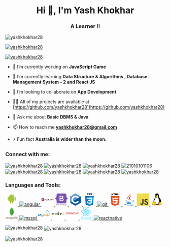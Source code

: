 <h1 align="center">Hi 👋, I'm Yash Khokhar</h1>
<h3 align="center">A Learner !!</h3>

<p align="left"> <img src="https://komarev.com/ghpvc/?username=yashkhokhar28&label=Profile%20views&color=0e75b6&style=flat" alt="yashkhokhar28" /> </p>

<p align="left"> <a href="https://github.com/ryo-ma/github-profile-trophy"><img src="https://github-profile-trophy.vercel.app/?username=yashkhokhar28" alt="yashkhokhar28" /></a> </p>

<p align="left"> <a href="https://twitter.com/yashkhokhar28" target="blank"><img src="https://img.shields.io/twitter/follow/yashkhokhar28?logo=twitter&style=for-the-badge" alt="yashkhokhar28" /></a> </p>

- 🔭 I’m currently working on **JavaScript Game**

- 🌱 I’m currently learning **Data Structure & Algorithms , Database Management System - 2 and React JS**

- 👯 I’m looking to collaborate on **App Development**

- 👨‍💻 All of my projects are available at [https://github.com/yashkhokhar28](https://github.com/yashkhokhar28)

- 💬 Ask me about **Basic DBMS & Java**

- 📫 How to reach me **yashkhokhar28@gmail.com**

- ⚡ Fun fact **Australia is wider than the moon.**

<h3 align="left">Connect with me:</h3>
<p align="left">
<a href="https://twitter.com/yashkhokhar28" target="blank"><img align="center" src="https://raw.githubusercontent.com/rahuldkjain/github-profile-readme-generator/master/src/images/icons/Social/twitter.svg" alt="yashkhokhar28" height="30" width="40" /></a>
<a href="https://linkedin.com/in/yashkhokhar28" target="blank"><img align="center" src="https://raw.githubusercontent.com/rahuldkjain/github-profile-readme-generator/master/src/images/icons/Social/linked-in-alt.svg" alt="yashkhokhar28" height="30" width="40" /></a>
<a href="https://stackoverflow.com/users/yashkhokhar28" target="blank"><img align="center" src="https://raw.githubusercontent.com/rahuldkjain/github-profile-readme-generator/master/src/images/icons/Social/stack-overflow.svg" alt="yashkhokhar28" height="30" width="40" /></a>
<a href="https://codesandbox.com/21010101106" target="blank"><img align="center" src="https://raw.githubusercontent.com/rahuldkjain/github-profile-readme-generator/master/src/images/icons/Social/codesandbox.svg" alt="21010101106" height="30" width="40" /></a>
<a href="https://instagram.com/yashkhokhar28" target="blank"><img align="center" src="https://raw.githubusercontent.com/rahuldkjain/github-profile-readme-generator/master/src/images/icons/Social/instagram.svg" alt="yashkhokhar28" height="30" width="40" /></a>
<a href="https://www.codechef.com/users/yashkhokhar28" target="blank"><img align="center" src="https://cdn.jsdelivr.net/npm/simple-icons@3.1.0/icons/codechef.svg" alt="yashkhokhar28" height="30" width="40" /></a>
<a href="https://www.hackerrank.com/yashkhokhar28" target="blank"><img align="center" src="https://raw.githubusercontent.com/rahuldkjain/github-profile-readme-generator/master/src/images/icons/Social/hackerrank.svg" alt="yashkhokhar28" height="30" width="40" /></a>
<a href="https://www.leetcode.com/yashkhokhar28" target="blank"><img align="center" src="https://raw.githubusercontent.com/rahuldkjain/github-profile-readme-generator/master/src/images/icons/Social/leet-code.svg" alt="yashkhokhar28" height="30" width="40" /></a>
</p>

<h3 align="left">Languages and Tools:</h3>
<p align="left"> <a href="https://developer.android.com" target="_blank" rel="noreferrer"> <img src="https://raw.githubusercontent.com/devicons/devicon/master/icons/android/android-original-wordmark.svg" alt="android" width="40" height="40"/> </a> <a href="https://angular.io" target="_blank" rel="noreferrer"> <img src="https://angular.io/assets/images/logos/angular/angular.svg" alt="angular" width="40" height="40"/> </a> <a href="https://angular.io" target="_blank" rel="noreferrer"> <img src="https://raw.githubusercontent.com/devicons/devicon/master/icons/angularjs/angularjs-original-wordmark.svg" alt="angularjs" width="40" height="40"/> </a> <a href="https://getbootstrap.com" target="_blank" rel="noreferrer"> <img src="https://raw.githubusercontent.com/devicons/devicon/master/icons/bootstrap/bootstrap-plain-wordmark.svg" alt="bootstrap" width="40" height="40"/> </a> <a href="https://www.cprogramming.com/" target="_blank" rel="noreferrer"> <img src="https://raw.githubusercontent.com/devicons/devicon/master/icons/c/c-original.svg" alt="c" width="40" height="40"/> </a> <a href="https://www.w3schools.com/css/" target="_blank" rel="noreferrer"> <img src="https://raw.githubusercontent.com/devicons/devicon/master/icons/css3/css3-original-wordmark.svg" alt="css3" width="40" height="40"/> </a> <a href="https://git-scm.com/" target="_blank" rel="noreferrer"> <img src="https://www.vectorlogo.zone/logos/git-scm/git-scm-icon.svg" alt="git" width="40" height="40"/> </a> <a href="https://www.w3.org/html/" target="_blank" rel="noreferrer"> <img src="https://raw.githubusercontent.com/devicons/devicon/master/icons/html5/html5-original-wordmark.svg" alt="html5" width="40" height="40"/> </a> <a href="https://www.java.com" target="_blank" rel="noreferrer"> <img src="https://raw.githubusercontent.com/devicons/devicon/master/icons/java/java-original.svg" alt="java" width="40" height="40"/> </a> <a href="https://developer.mozilla.org/en-US/docs/Web/JavaScript" target="_blank" rel="noreferrer"> <img src="https://raw.githubusercontent.com/devicons/devicon/master/icons/javascript/javascript-original.svg" alt="javascript" width="40" height="40"/> </a> <a href="https://www.linux.org/" target="_blank" rel="noreferrer"> <img src="https://raw.githubusercontent.com/devicons/devicon/master/icons/linux/linux-original.svg" alt="linux" width="40" height="40"/> </a> <a href="https://www.mongodb.com/" target="_blank" rel="noreferrer"> <img src="https://raw.githubusercontent.com/devicons/devicon/master/icons/mongodb/mongodb-original-wordmark.svg" alt="mongodb" width="40" height="40"/> </a> <a href="https://www.microsoft.com/en-us/sql-server" target="_blank" rel="noreferrer"> <img src="https://www.svgrepo.com/show/303229/microsoft-sql-server-logo.svg" alt="mssql" width="40" height="40"/> </a> <a href="https://www.mysql.com/" target="_blank" rel="noreferrer"> <img src="https://raw.githubusercontent.com/devicons/devicon/master/icons/mysql/mysql-original-wordmark.svg" alt="mysql" width="40" height="40"/> </a> <a href="https://nodejs.org" target="_blank" rel="noreferrer"> <img src="https://raw.githubusercontent.com/devicons/devicon/master/icons/nodejs/nodejs-original-wordmark.svg" alt="nodejs" width="40" height="40"/> </a> <a href="https://www.oracle.com/" target="_blank" rel="noreferrer"> <img src="https://raw.githubusercontent.com/devicons/devicon/master/icons/oracle/oracle-original.svg" alt="oracle" width="40" height="40"/> </a> <a href="https://reactjs.org/" target="_blank" rel="noreferrer"> <img src="https://raw.githubusercontent.com/devicons/devicon/master/icons/react/react-original-wordmark.svg" alt="react" width="40" height="40"/> </a> <a href="https://reactnative.dev/" target="_blank" rel="noreferrer"> <img src="https://reactnative.dev/img/header_logo.svg" alt="reactnative" width="40" height="40"/> </a> </p>

<p><img align="left" src="https://github-readme-stats.vercel.app/api/top-langs?username=yashkhokhar28&show_icons=true&locale=en&layout=compact" alt="yashkhokhar28" /></p>

<p>&nbsp;<img align="center" src="https://github-readme-stats.vercel.app/api?username=yashkhokhar28&show_icons=true&locale=en" alt="yashkhokhar28" /></p>

<p><img align="center" src="https://github-readme-streak-stats.herokuapp.com/?user=yashkhokhar28&" alt="yashkhokhar28" /></p>

